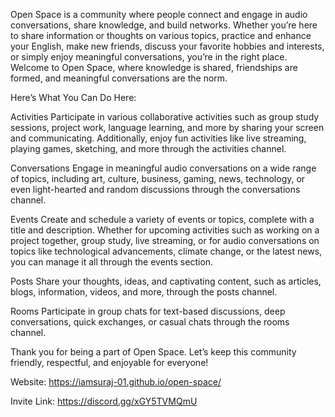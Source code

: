 Open Space is a community where people connect and engage in audio conversations, share knowledge, and build networks. Whether you’re here to share information or thoughts on various topics, practice and enhance your English, make new friends, discuss your favorite hobbies and interests, or simply enjoy meaningful conversations, you’re in the right place. Welcome to Open Space, where knowledge is shared, friendships are formed, and meaningful conversations are the norm.

Here’s What You Can Do Here:

Activities
Participate in various collaborative activities such as group study sessions, project work, language learning, and more by sharing your screen and communicating. Additionally, enjoy fun activities like live streaming, playing games, sketching, and more through the activities channel.

Conversations
Engage in meaningful audio conversations on a wide range of topics, including art, culture, business, gaming, news, technology, or even light-hearted and random discussions through the conversations channel.

Events
Create and schedule a variety of events or topics, complete with a title and description. Whether for upcoming activities such as working on a project together, group study, live streaming, or for audio conversations on topics like technological advancements, climate change, or the latest news, you can manage it all through the events section.

Posts
Share your thoughts, ideas, and captivating content, such as articles, blogs, information, videos, and more, through the posts channel.

Rooms
Participate in group chats for text-based discussions, deep conversations, quick exchanges, or casual chats through the rooms channel.

Thank you for being a part of Open Space. Let’s keep this community friendly, respectful, and enjoyable for everyone!

Website: https://iamsuraj-01.github.io/open-space/

Invite Link: https://discord.gg/xGY5TVMQmU
